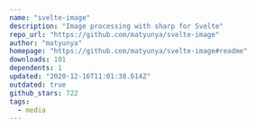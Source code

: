 ```yaml
---
name: "svelte-image"
description: "Image processing with sharp for Svelte"
repo_url: "https://github.com/matyunya/svelte-image"
author: "matyunya"
homepage: "https://github.com/matyunya/svelte-image#readme"
downloads: 101
dependents: 1
updated: "2020-12-16T11:01:38.614Z"
outdated: true
github_stars: 722
tags: 
  - media
---
```

